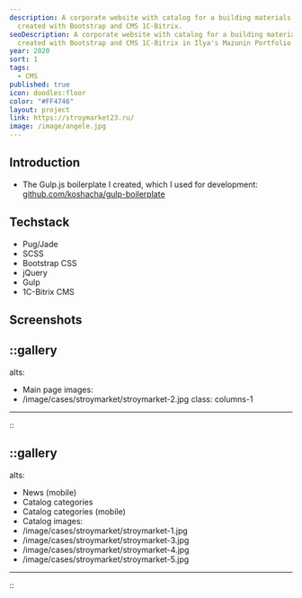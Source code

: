 ```yaml
---
description: A corporate website with catalog for a building materials store,
  created with Bootstrap and CMS 1C-Bitrix.
seoDescription: A corporate website with catalog for a building materials store,
  created with Bootstrap and CMS 1C-Bitrix in Ilya's Mazunin Portfolio
year: 2020
sort: 1
tags:
  - CMS
published: true
icon: doodles:floor
color: "#FF4746"
layout: project
link: https://stroymarket23.ru/
image: /image/angele.jpg
---
```


## Introduction

- The Gulp.js boilerplate I created, which I used for development: [github.com/koshacha/gulp-boilerplate](https://github.com/koshacha/gulp-boilerplate)

## Techstack

- Pug/Jade
- SCSS
- Bootstrap CSS
- jQuery
- Gulp
- 1C-Bitrix CMS

## Screenshots

::gallery
---
alts:
  - Main page
images:
  - /image/cases/stroymarket/stroymarket-2.jpg
class: columns-1
---
::

::gallery
---
alts:
  - News (mobile)
  - Catalog categories
  - Catalog categories (mobile)
  - Catalog
images:
  - /image/cases/stroymarket/stroymarket-1.jpg
  - /image/cases/stroymarket/stroymarket-3.jpg
  - /image/cases/stroymarket/stroymarket-4.jpg
  - /image/cases/stroymarket/stroymarket-5.jpg
---
::

